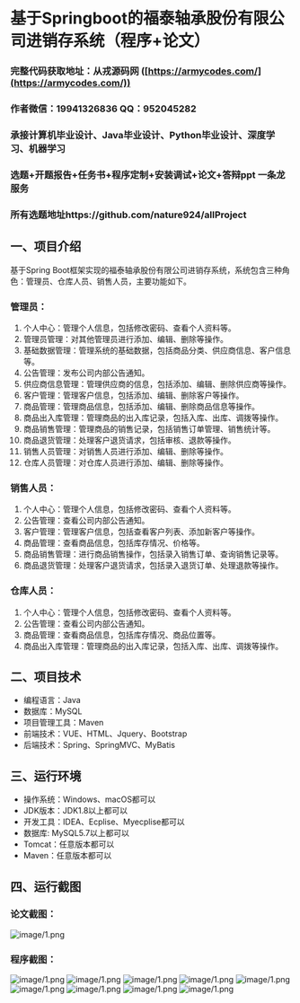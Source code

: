 基于Springboot的福泰轴承股份有限公司进销存系统（程序+论文）
=
### 完整代码获取地址：从戎源码网 ([https://armycodes.com/](https://armycodes.com/))
### 作者微信：19941326836  QQ：952045282 
### 承接计算机毕业设计、Java毕业设计、Python毕业设计、深度学习、机器学习
### 选题+开题报告+任务书+程序定制+安装调试+论文+答辩ppt 一条龙服务
### 所有选题地址https://github.com/nature924/allProject

一、项目介绍
---
基于Spring Boot框架实现的福泰轴承股份有限公司进销存系统，系统包含三种角色：管理员、仓库人员、销售人员，主要功能如下。
### 管理员：
1. 个人中心：管理个人信息，包括修改密码、查看个人资料等。
2. 管理员管理：对其他管理员进行添加、编辑、删除等操作。
3. 基础数据管理：管理系统的基础数据，包括商品分类、供应商信息、客户信息等。
4. 公告管理：发布公司内部公告通知。
5. 供应商信息管理：管理供应商的信息，包括添加、编辑、删除供应商等操作。
6. 客户管理：管理客户信息，包括添加、编辑、删除客户等操作。
7. 商品管理：管理商品信息，包括添加、编辑、删除商品信息等操作。
8. 商品出入库管理：管理商品的出入库记录，包括入库、出库、调拨等操作。
9. 商品销售管理：管理商品的销售记录，包括销售订单管理、销售统计等。
10. 商品退货管理：处理客户退货请求，包括审核、退款等操作。
11. 销售人员管理：对销售人员进行添加、编辑、删除等操作。
12. 仓库人员管理：对仓库人员进行添加、编辑、删除等操作。

### 销售人员：
1. 个人中心：管理个人信息，包括修改密码、查看个人资料等。
2. 公告管理：查看公司内部公告通知。
3. 客户管理：管理客户信息，包括查看客户列表、添加新客户等操作。
4. 商品管理：查看商品信息，包括库存情况、价格等。
5. 商品销售管理：进行商品销售操作，包括录入销售订单、查询销售记录等。
6. 商品退货管理：处理客户退货请求，包括录入退货订单、处理退款等操作。

### 仓库人员：
1. 个人中心：管理个人信息，包括修改密码、查看个人资料等。
2. 公告管理：查看公司内部公告通知。
3. 商品管理：查看商品信息，包括库存情况、商品位置等。
4. 商品出入库管理：管理商品的出入库记录，包括入库、出库、调拨等操作。




二、项目技术
---
- 编程语言：Java
- 数据库：MySQL
- 项目管理工具：Maven
- 前端技术：VUE、HTML、Jquery、Bootstrap
- 后端技术：Spring、SpringMVC、MyBatis

三、运行环境
---
- 操作系统：Windows、macOS都可以
- JDK版本：JDK1.8以上都可以
- 开发工具：IDEA、Ecplise、Myecplise都可以
- 数据库: MySQL5.7以上都可以
- Tomcat：任意版本都可以
- Maven：任意版本都可以

四、运行截图
---
### 论文截图：
![image/1.png](limage/1.png)

### 程序截图：
![image/1.png](image/1.png)
![image/1.png](image/2.png)
![image/1.png](image/3.png)
![image/1.png](image/4.png)
![image/1.png](image/5.png)
![image/1.png](image/6.png)
![image/1.png](image/7.png)
![image/1.png](image/8.png)
![image/1.png](image/9.png)


